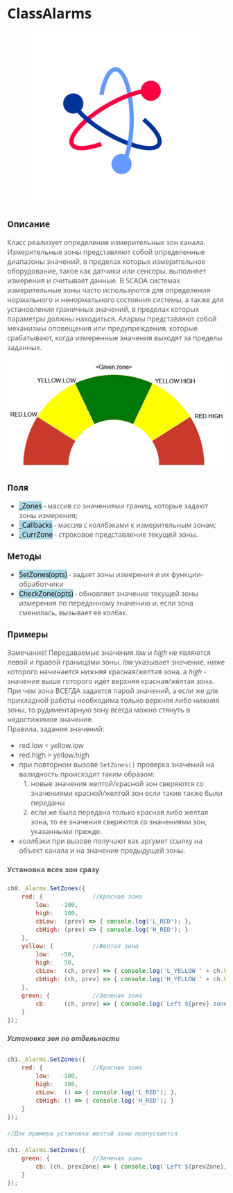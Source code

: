 <div style = "font-family: 'Open Sans', sans-serif; font-size: 16px">

# ClassAlarms
<div style = "color: #555">
    <p align="center">
    <img src="./res/logo.png" width="400" title="hover text">
    </p>
</div>

### Описание
<div style = "color: #555">

Класс реализует определение измерительных зон канала. 
Измерительные зоны представляют собой определенные диапазоны значений, в пределах которых измерительное оборудование, такое как датчики или сенсоры, выполняет измерения и считывает данные. В SCADA системах измерительные зоны часто используются для определения нормального и ненормального состояния системы, а также для установления граничных значений, в пределах которых параметры должны находиться.
Алармы представляют собой механизмы оповещения или предупреждения, которые срабатывают, когда измеренные значения выходят за пределы заданных. 

<div align='center'>
    <img src="./res/zones_low_res.png" alt="Image not found">
</div>
</div>

### Поля
<div style = "color: #555">

- <mark style="background-color: lightblue">_Zones</mark> - массив со значениями границ, которые задают зоны измерения;
- <mark style="background-color: lightblue">_Callbacks</mark> - массив с коллбэками к измерительным зонам;
- <mark style="background-color: lightblue">_CurrZone</mark> - строковое представление текущей зоны.
</div>

### Методы
<div style = "color: #555">

- <mark style="background-color: lightblue">SetZones(opts)</mark> - задает зоны измерения и их функции-обработчики
- <mark style="background-color: lightblue">CheckZone(opts)</mark> - обновляет значение текущей зоны измерения по переданному значению и, если зона сменилась, вызывает её колбэк.
</div>

### Примеры
<div style = "color: #555">

Замечание! Передаваемые значения *low* и *high* не являются левой и правой границами зоны. *low* указывает значение, ниже которого начинается нижняя красная/желтая зона, а *high* - значение выше готорого идёт верхняя красная/жёлтая зона. При чем зона ВСЕГДА задается парой значений, а если же для прикладной работы необходима только верхняя либо нижняя зоны, то рудиментарную зону всегда можно стянуть в недостижимое значение.  
Правила, задания значений:
- red.low < yellow.low
- red.high > yellow.high
- при повторном вызове `SetZones()` проверка значений на валидность происходит таким образом: 
    1. новые значения желтой/красной зон сверяются со значениями красной/желтой зон если такие также были переданы
    2. если же была передана только красная либо желтая зона, то ее значения сверяются со значениями зон, указанными прежде. 
- коллбэки при вызове получают как аргумет ссылку на объект канала и на значение предыдущей зоны.

#### Установка всех зон сразу
```js
ch0._Alarms.SetZones({         
    red: {              //Красная зона
        low:   -100, 
        high:   100, 
        cbLow:  (prev) => { console.log('L_RED'); }, 
        cbHigh: (prev) => { console.log('H_RED'); }
    },
    yellow: {           //Желтая зона
        low:   -50, 
        high:   50, 
        cbLow:  (ch, prev) => { console.log('L_YELLOW ' + ch.Value); }, 
        cbHigh: (ch, prev) => { console.log('H_YELLOW ' + ch.Value); } 
    },
    green: {            //Зеленая зона
        cb:     (ch, prev) => { console.log(`Left ${prev} zone, now in GREEN zone`); } 
    }
});
```

##### Установка зон по отдельности
```js
ch1._Alarms.SetZones({         
    red: {              //Красная зона
        low:   -100, 
        high:   100, 
        cbLow:  () => { console.log('L_RED'); }, 
        cbHigh: () => { console.log('H_RED'); }
    }
});

//Для примера установка желтой зоны пропускается

ch1._Alarms.SetZones({
    green: {            //Зеленая зона
        cb: (ch, prevZone) => { console.log(`Left ${prevZone}, now GREEN zone`); } 
    }
});
```
</div>

</div>